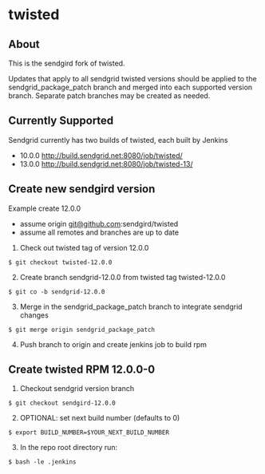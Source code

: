 twisted
=======

## About

This is the sendgird fork of twisted.

Updates that apply to all sendgrid twisted versions should be applied
to the sendgrid_package_patch branch and merged into each supported
version branch.  Separate patch branches may be created as needed.

## Currently Supported

Sendgrid currently has two builds of twisted, each built by Jenkins

* 10.0.0 http://build.sendgrid.net:8080/job/twisted/
* 13.0.0 http://build.sendgrid.net:8080/job/twisted-13/

## Create new sendgird version
Example create 12.0.0
* assume origin git@github.com:sendgird/twisted
* assume all remotes and branches are up to date

1. Check out twisted tag of version 12.0.0
```shell
$ git checkout twisted-12.0.0
```

2. Create branch sendgrid-12.0.0 from twisted tag twisted-12.0.0
```shell
$ git co -b sendgrid-12.0.0
```

3. Merge in the sendgrid_package_patch branch to integrate sendgrid changes
```shell
$ git merge origin sendgrid_package_patch
```

4. Push branch to origin and create jenkins job to build rpm

## Create twisted RPM 12.0.0-0
1. Checkout sendgrid version branch
```shell
$ git checkout sendgird-12.0.0
```

2. OPTIONAL: set next build number (defaults to 0)
```shell
$ export BUILD_NUMBER=$YOUR_NEXT_BUILD_NUMBER
```

3. In the repo root directory run:
```shell
$ bash -le .jenkins
```

